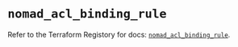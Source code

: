 # `nomad_acl_binding_rule`

Refer to the Terraform Registory for docs: [`nomad_acl_binding_rule`](https://registry.terraform.io/providers/hashicorp/nomad/1.4.20/docs/resources/acl_binding_rule).
